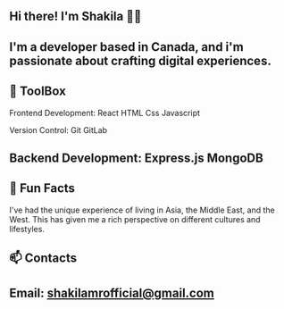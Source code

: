 Hi there! I'm Shakila ✌🏾
-------------
I'm a developer based in Canada, and i'm passionate about crafting digital experiences.
-------------
🌱 ToolBox
-------------
Frontend Development: React HTML Css Javascript

Version Control: Git GitLab

Backend Development: Express.js MongoDB
-------------
💞️ Fun Facts
-------------
I've had the unique experience of living in Asia, the Middle East, and the West. This has given me a rich perspective on different cultures and lifestyles.

📫 Contacts
-------------
Email: shakilamrofficial@gmail.com
-------------
